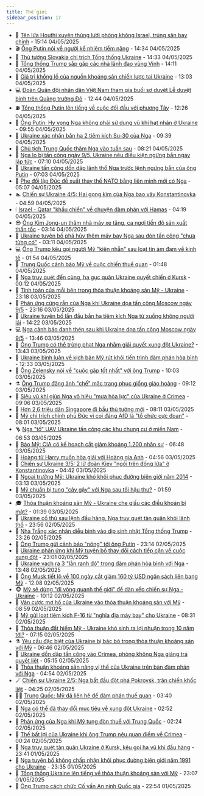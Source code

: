 ```yaml
---
title: Thế giới
sidebar_position: 17
---
```


<!-- dantri-the-gioi:START -->
- 🌋 [Tên lửa Houthi xuyên thủng lưới phòng không Israel, trúng sân bay chính](https://dantri.com.vn/the-gioi/ten-lua-houthi-xuyen-thung-luoi-phong-khong-israel-trung-san-bay-chinh-20250504220354197.htm) - 15:14 04/05/2025
- 🎬 [Ông Putin nói về người kế nhiệm tiềm năng](https://dantri.com.vn/the-gioi/ong-putin-noi-ve-nguoi-ke-nhiem-tiem-nang-20250504212347902.htm) - 14:34 04/05/2025
- 🧰 [Thủ tướng Slovakia chỉ trích Tổng thống Ukraine](https://dantri.com.vn/the-gioi/thu-tuong-slovakia-chi-trich-tong-thong-ukraine-20250504201421900.htm) - 14:33 04/05/2025
- 🌋 [Tổng thống Trump sắp gặp các nhà lãnh đạo vùng Vịnh](https://dantri.com.vn/the-gioi/tong-thong-trump-sap-gap-cac-nha-lanh-dao-vung-vinh-20250504202759080.htm) - 14:11 04/05/2025
- 🗽 [Giá trị khổng lồ của nguồn khoáng sản chiến lược tại Ukraine](https://dantri.com.vn/the-gioi/gia-tri-khong-lo-cua-nguon-khoang-san-chien-luoc-tai-ukraine-20250504195059243.htm) - 13:03 04/05/2025
- 💻 [Đoàn Quân đội nhân dân Việt Nam tham gia buổi sơ duyệt Lễ duyệt binh trên Quảng trường Đỏ](https://dantri.com.vn/the-gioi/doan-quan-doi-nhan-dan-viet-nam-tham-gia-buoi-so-duyet-le-duyet-binh-tren-quang-truong-do-20250504194159318.htm) - 12:44 04/05/2025
- ⛽️ [Tổng thống Putin lên tiếng về cuộc đối đầu với phương Tây](https://dantri.com.vn/the-gioi/tong-thong-putin-len-tieng-ve-cuoc-doi-dau-voi-phuong-tay-20250504184104922.htm) - 12:26 04/05/2025
- 🤩 [Ông Putin: Hy vọng Nga không phải sử dụng vũ khí hạt nhân ở Ukraine](https://dantri.com.vn/the-gioi/ong-putin-hy-vong-nga-khong-phai-su-dung-vu-khi-hat-nhan-o-ukraine-20250504164124608.htm) - 09:55 04/05/2025
- 🧐 [Ukraine xác nhận bắn hạ 2 tiêm kích Su-30 của Nga](https://dantri.com.vn/the-gioi/ukraine-xac-nhan-ban-ha-2-tiem-kich-su-30-cua-nga-20250504163331997.htm) - 09:39 04/05/2025
- 🎊 [Chủ tịch Trung Quốc thăm Nga vào tuần sau](https://dantri.com.vn/the-gioi/chu-tich-trung-quoc-tham-nga-vao-tuan-sau-20250504150632478.htm) - 08:21 04/05/2025
- 📝 [Nga lo bị tấn công ngày 9/5, Ukraine nêu điều kiện ngừng bắn ngay lập tức](https://dantri.com.vn/the-gioi/nga-lo-bi-tan-cong-ngay-95-ukraine-neu-dieu-kien-ngung-ban-ngay-lap-tuc-20250504140319010.htm) - 07:10 04/05/2025
- 🤡 [Ukraine tấn công dồn dập lãnh thổ Nga trước lệnh ngừng bắn của ông Putin](https://dantri.com.vn/the-gioi/ukraine-tan-cong-don-dap-lanh-tho-nga-truoc-lenh-ngung-ban-cua-ong-putin-20250504135631356.htm) - 07:03 04/05/2025
- 🥷 [Phe đối lập Đức đề xuất thay thế NATO bằng liên minh mới có Nga](https://dantri.com.vn/the-gioi/phe-doi-lap-duc-de-xuat-thay-the-nato-bang-lien-minh-moi-co-nga-20250504112310068.htm) - 05:07 04/05/2025
- 🏊 [Chiến sự Ukraine 4/5: Hai gọng kìm của Nga bao vây Konstantinovka](https://dantri.com.vn/the-gioi/chien-su-ukraine-45-hai-gong-kim-cua-nga-bao-vay-konstantinovka-20250504114237124.htm) - 04:59 04/05/2025
- 🕯 [Israel - Qatar &quot;khẩu chiến&quot; về chuyện đàm phán với Hamas](https://dantri.com.vn/the-gioi/israel-qatar-khau-chien-ve-chuyen-dam-phan-voi-hamas-20250504105240017.htm) - 04:19 04/05/2025
- 😎 [Ông Kim Jong-un thăm nhà máy xe tăng, ca ngợi tiến độ sản xuất thần tốc](https://dantri.com.vn/the-gioi/ong-kim-jong-un-tham-nha-may-xe-tang-ca-ngoi-tien-do-san-xuat-than-toc-20250504095056097.htm) - 03:14 04/05/2025
- 🌈 [Ukraine tuyên bố phá hủy thêm máy bay Nga sau đòn tấn công &quot;chưa từng có&quot;](https://dantri.com.vn/the-gioi/ukraine-tuyen-bo-pha-huy-them-may-bay-nga-sau-don-tan-cong-chua-tung-co-20250504095441077.htm) - 03:11 04/05/2025
- 💻 [Ông Trump kêu gọi người Mỹ &quot;kiên nhẫn&quot; sau loạt tin ảm đạm về kinh tế](https://dantri.com.vn/the-gioi/ong-trump-keu-goi-nguoi-my-kien-nhan-sau-loat-tin-am-dam-ve-kinh-te-20250504085319523.htm) - 01:54 04/05/2025
- 🤖 [Trung Quốc cảnh báo Mỹ về cuộc chiến thuế quan](https://dantri.com.vn/the-gioi/trung-quoc-canh-bao-my-ve-cuoc-chien-thue-quan-20250504072751415.htm) - 01:48 04/05/2025
- 🦏 [Nga truy quét đến cùng, hạ gục quân Ukraine quyết chiến ở Kursk](https://dantri.com.vn/the-gioi/nga-truy-quet-den-cung-ha-guc-quan-ukraine-quyet-chien-o-kursk-20250504070058299.htm) - 00:12 04/05/2025
- 🌁 [Tính toán của mỗi bên trong thỏa thuận khoáng sản Mỹ - Ukraine](https://dantri.com.vn/the-gioi/tinh-toan-cua-moi-ben-trong-thoa-thuan-khoang-san-my-ukraine-20250504060712937.htm) - 23:18 03/05/2025
- 🐘 [Phản ứng cứng rắn của Nga khi Ukraine dọa tấn công Moscow ngày 9/5](https://dantri.com.vn/the-gioi/phan-ung-cung-ran-cua-nga-khi-ukraine-doa-tan-cong-moscow-ngay-95-20250504061012759.htm) - 23:16 03/05/2025
- 🥷 [Ukraine tuyên bố lần đầu bắn hạ tiêm kích Nga từ xuồng không người lái](https://dantri.com.vn/the-gioi/ukraine-tuyen-bo-lan-dau-ban-ha-tiem-kich-nga-tu-xuong-khong-nguoi-lai-20250503205708108.htm) - 14:22 03/05/2025
- 💻 [Nga cảnh báo đanh thép sau khi Ukraine dọa tấn công Moscow ngày 9/5](https://dantri.com.vn/the-gioi/nga-canh-bao-danh-thep-sau-khi-ukraine-doa-tan-cong-moscow-ngay-95-20250503204342755.htm) - 13:46 03/05/2025
- 🎡 [Ông Trump có thể trừng phạt Nga nhằm giải quyết xung đột Ukraine?](https://dantri.com.vn/the-gioi/ong-trump-co-the-trung-phat-nga-nham-giai-quyet-xung-dot-ukraine-20250503162043094.htm) - 13:43 03/05/2025
- 🧰 [Ukraine bình luận về kịch bản Mỹ rút khỏi tiến trình đàm phán hòa bình](https://dantri.com.vn/the-gioi/ukraine-binh-luan-ve-kich-ban-my-rut-khoi-tien-trinh-dam-phan-hoa-binh-20250503190153217.htm) - 12:33 03/05/2025
- 🥸 [Ông Zelensky nói về &quot;cuộc gặp tốt nhất&quot; với ông Trump](https://dantri.com.vn/the-gioi/ong-zelensky-noi-ve-cuoc-gap-tot-nhat-voi-ong-trump-20250503165942386.htm) - 10:03 03/05/2025
- ⚗️ [Ông Trump đăng ảnh &quot;chế&quot; mặc trang phục giống giáo hoàng](https://dantri.com.vn/the-gioi/ong-trump-dang-anh-che-mac-trang-phuc-giong-giao-hoang-20250503160520266.htm) - 09:12 03/05/2025
- 🌮 [Siêu vũ khí giúp Nga vô hiệu &quot;mưa hỏa lực&quot; của Ukraine ở Crimea](https://dantri.com.vn/the-gioi/sieu-vu-khi-giup-nga-vo-hieu-mua-hoa-luc-cua-ukraine-o-crimea-20250503155244846.htm) - 09:06 03/05/2025
- 🎃 [Hơn 2,6 triệu dân Singapore đi bầu thủ tướng mới](https://dantri.com.vn/the-gioi/hon-26-trieu-dan-singapore-di-bau-thu-tuong-moi-20250503135753828.htm) - 08:11 03/05/2025
- 💫 [Mỹ chỉ trích chính phủ Đức vì coi đảng AfD là &quot;tổ chức cực đoan&quot;](https://dantri.com.vn/the-gioi/my-chi-trich-chinh-phu-duc-vi-coi-dang-afd-la-to-chuc-cuc-doan-20250503145619750.htm) - 08:01 03/05/2025
- 🪜 [Nga &quot;tố&quot; UAV Ukraine tấn công các khu chung cư ở miền Nam](https://dantri.com.vn/the-gioi/nga-to-uav-ukraine-tan-cong-cac-khu-chung-cu-o-mien-nam-20250503132101199.htm) - 06:53 03/05/2025
- 🌋 [Báo Mỹ: CIA có kế hoạch cắt giảm khoảng 1.200 nhân sự](https://dantri.com.vn/the-gioi/bao-my-cia-co-ke-hoach-cat-giam-khoang-1200-nhan-su-20250503133754363.htm) - 06:48 03/05/2025
- 🦏 [Hoàng tử Harry muốn hòa giải với Hoàng gia Anh](https://dantri.com.vn/the-gioi/hoang-tu-harry-muon-hoa-giai-voi-hoang-gia-anh-20250503114418941.htm) - 04:56 03/05/2025
- 👀 [Chiến sự Ukraine 3/5: 2 lữ đoàn Kiev &quot;ngồi trên đống lửa&quot; ở Konstantinovka](https://dantri.com.vn/the-gioi/chien-su-ukraine-35-2-lu-doan-kiev-ngoi-tren-dong-lua-o-konstantinovka-20250503112517887.htm) - 04:42 03/05/2025
- 🧰 [Ngoại trưởng Mỹ: Ukraine khó khôi phục đường biên giới năm 2014](https://dantri.com.vn/the-gioi/ngoai-truong-my-ukraine-kho-khoi-phuc-duong-bien-gioi-nam-2014-20250503100302781.htm) - 03:13 03/05/2025
- 🚀 [Mỹ chuẩn bị tung &quot;cây gậy&quot; với Nga sau tối hậu thư?](https://dantri.com.vn/the-gioi/my-chuan-bi-tung-cay-gay-voi-nga-sau-toi-hau-thu-20250503083626611.htm) - 01:59 03/05/2025
- 🎓 [Thỏa thuận khoáng sản Mỹ - Ukraine che giấu các điều khoản bí mật?](https://dantri.com.vn/the-gioi/thoa-thuan-khoang-san-my-ukraine-che-giau-cac-dieu-khoan-bi-mat-20250503081902532.htm) - 01:39 03/05/2025
- 🥸 [Ukraine cố thủ sau lệnh đầu hàng, Nga truy quét tàn quân khỏi lãnh thổ](https://dantri.com.vn/the-gioi/ukraine-co-thu-sau-lenh-dau-hang-nga-truy-quet-tan-quan-khoi-lanh-tho-20250503064614292.htm) - 23:56 02/05/2025
- 🦅 [Nhà Trắng xác nhận diễu binh vào dịp sinh nhật Tổng thống Trump](https://dantri.com.vn/the-gioi/nha-trang-xac-nhan-dieu-binh-vao-dip-sinh-nhat-tong-thong-trump-20250503061858217.htm) - 23:26 02/05/2025
- 🤭 [Ông Trump gửi cảnh báo &quot;nóng&quot; tới ông Putin](https://dantri.com.vn/the-gioi/ong-trump-gui-canh-bao-nong-toi-ong-putin-20250503060026263.htm) - 23:14 02/05/2025
- 🤖 [Ukraine phản ứng khi Mỹ tuyên bố thay đổi cách tiếp cận về cuộc xung đột](https://dantri.com.vn/the-gioi/ukraine-phan-ung-khi-my-tuyen-bo-thay-doi-cach-tiep-can-ve-cuoc-xung-dot-20250503055419021.htm) - 23:01 02/05/2025
- 🐲 [Ukraine vạch ra 3 &quot;lằn ranh đỏ&quot; trong đàm phán hòa bình với Nga](https://dantri.com.vn/the-gioi/ukraine-vach-ra-3-lan-ranh-do-trong-dam-phan-hoa-binh-voi-nga-20250502202938943.htm) - 13:48 02/05/2025
- 🫣 [Ông Musk tiết lộ về 100 ngày cắt giảm 160 tỷ USD ngân sách liên bang Mỹ](https://dantri.com.vn/the-gioi/ong-musk-tiet-lo-ve-100-ngay-cat-giam-160-ty-usd-ngan-sach-lien-bang-my-20250502185633839.htm) - 12:08 02/05/2025
- 🐵 [Mỹ sẽ dừng &quot;đi vòng quanh thế giới&quot; để dàn xếp chiến sự Nga - Ukraine](https://dantri.com.vn/the-gioi/my-se-dung-di-vong-quanh-the-gioi-de-dan-xep-chien-su-nga-ukraine-20250502170121996.htm) - 10:12 02/05/2025
- 🫶 [Ván cược mơ hồ của Ukraine vào thỏa thuận khoáng sản với Mỹ](https://dantri.com.vn/the-gioi/van-cuoc-mo-ho-cua-ukraine-vao-thoa-thuan-khoang-san-voi-my-20250502153259130.htm) - 08:59 02/05/2025
- 💃 [Mỹ gửi loạt tiêm kích F-16 từ &quot;nghĩa địa máy bay&quot; cho Ukraine](https://dantri.com.vn/the-gioi/my-gui-loat-tiem-kich-f-16-tu-nghia-dia-may-bay-cho-ukraine-20250502144958987.htm) - 08:31 02/05/2025
- 💫 [Thỏa thuận đất hiếm Mỹ - Ukraine khó sinh ra lợi nhuận trong 10 năm tới?](https://dantri.com.vn/the-gioi/thoa-thuan-dat-hiem-my-ukraine-kho-sinh-ra-loi-nhuan-trong-10-nam-toi-20250502141005281.htm) - 07:15 02/05/2025
- ⚗️ [Yêu cầu đặc biệt của Ukraine bị bác bỏ trong thỏa thuận khoáng sản với Mỹ](https://dantri.com.vn/the-gioi/yeu-cau-dac-biet-cua-ukraine-bi-bac-bo-trong-thoa-thuan-khoang-san-voi-my-20250502092900632.htm) - 06:46 02/05/2025
- 🥷 [Ukraine dồn dập tấn công vào Crimea, phòng không Nga giáng trả quyết liệt](https://dantri.com.vn/the-gioi/ukraine-don-dap-tan-cong-vao-crimea-phong-khong-nga-giang-tra-quyet-liet-20250502121507563.htm) - 05:15 02/05/2025
- 🥸 [Thỏa thuận khoáng sản nâng vị thế của Ukraine trên bàn đàm phán với Nga](https://dantri.com.vn/the-gioi/thoa-thuan-khoang-san-nang-vi-the-cua-ukraine-tren-ban-dam-phan-voi-nga-20250502114208813.htm) - 04:54 02/05/2025
- 🪄 [Chiến sự Ukraine 2/5: Nga bắt đầu đột phá Pokrovsk, trận chiến khốc liệt](https://dantri.com.vn/the-gioi/chien-su-ukraine-25-nga-bat-dau-dot-pha-pokrovsk-tran-chien-khoc-liet-20250502112415404.htm) - 04:25 02/05/2025
- 🧑‍💻 [Trung Quốc: Mỹ đã liên hệ để đàm phán thuế quan](https://dantri.com.vn/the-gioi/trung-quoc-my-da-lien-he-de-dam-phan-thue-quan-20250502103829056.htm) - 03:40 02/05/2025
- 🤭 [Nga có thể đã thay đổi mục tiêu về xung đột Ukraine](https://dantri.com.vn/the-gioi/nga-co-the-da-thay-doi-muc-tieu-ve-xung-dot-ukraine-20250502091729407.htm) - 02:52 02/05/2025
- 🗽 [Phản ứng của Nga khi Mỹ tung đòn thuế với Trung Quốc](https://dantri.com.vn/the-gioi/phan-ung-cua-nga-khi-my-tung-don-thue-voi-trung-quoc-20250502083647900.htm) - 02:24 02/05/2025
- 🤖 [Thế bất lợi của Ukraine khi ông Trump nêu quan điểm về Crimea](https://dantri.com.vn/the-gioi/the-bat-loi-cua-ukraine-khi-ong-trump-neu-quan-diem-ve-crimea-20250424235154807.htm) - 00:24 02/05/2025
- 🌈 [Nga truy quét tàn quân Ukraine ở Kursk, kêu gọi hạ vũ khí đầu hàng](https://dantri.com.vn/the-gioi/nga-truy-quet-tan-quan-ukraine-o-kursk-keu-goi-ha-vu-khi-dau-hang-20250502063436455.htm) - 23:41 01/05/2025
- 🤩 [Nga tuyên bố không chấp nhận khôi phục đường biên giới năm 1991 cho Ukraine](https://dantri.com.vn/the-gioi/nga-tuyen-bo-khong-chap-nhan-khoi-phuc-duong-bien-gioi-nam-1991-cho-ukraine-20250502062939225.htm) - 23:35 01/05/2025
- 🤗 [Tổng thống Ukraine lên tiếng về thỏa thuận khoáng sản với Mỹ](https://dantri.com.vn/the-gioi/tong-thong-ukraine-len-tieng-ve-thoa-thuan-khoang-san-voi-my-20250502055905965.htm) - 23:07 01/05/2025
- 🙉 [Ông Trump cách chức Cố vấn An ninh Quốc gia](https://dantri.com.vn/the-gioi/ong-trump-cach-chuc-co-van-an-ninh-quoc-gia-20250502055209900.htm) - 22:54 01/05/2025<!-- dantri-the-gioi:END -->
